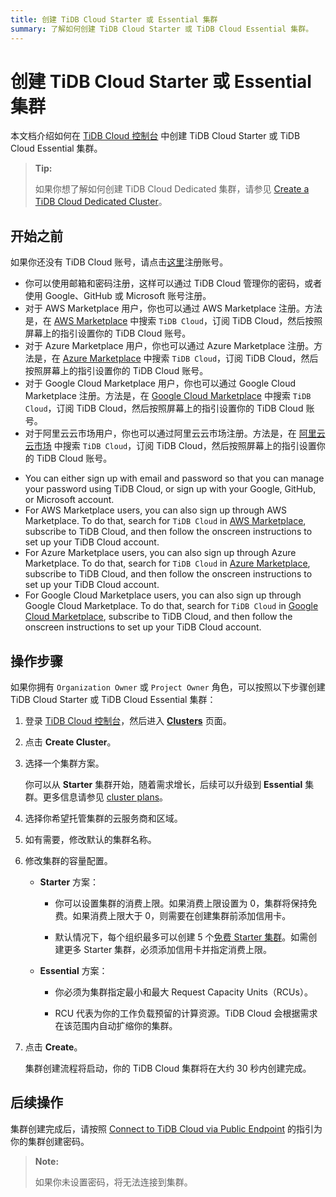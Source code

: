```yaml
---
title: 创建 TiDB Cloud Starter 或 Essential 集群
summary: 了解如何创建 TiDB Cloud Starter 或 TiDB Cloud Essential 集群。
---
```


# 创建 TiDB Cloud Starter 或 Essential 集群

本文档介绍如何在 [TiDB Cloud 控制台](https://tidbcloud.com/) 中创建 TiDB Cloud Starter 或 TiDB Cloud Essential 集群。

> **Tip:**
>
> 如果你想了解如何创建 TiDB Cloud Dedicated 集群，请参见 [Create a TiDB Cloud Dedicated Cluster](/tidb-cloud/create-tidb-cluster.md)。

## 开始之前

如果你还没有 TiDB Cloud 账号，请点击[这里](https://tidbcloud.com/signup)注册账号。

<CustomContent language="en,zh">

- 你可以使用邮箱和密码注册，这样可以通过 TiDB Cloud 管理你的密码，或者使用 Google、GitHub 或 Microsoft 账号注册。
- 对于 AWS Marketplace 用户，你也可以通过 AWS Marketplace 注册。方法是，在 [AWS Marketplace](https://aws.amazon.com/marketplace) 中搜索 `TiDB Cloud`，订阅 TiDB Cloud，然后按照屏幕上的指引设置你的 TiDB Cloud 账号。
- 对于 Azure Marketplace 用户，你也可以通过 Azure Marketplace 注册。方法是，在 [Azure Marketplace](https://azuremarketplace.microsoft.com) 中搜索 `TiDB Cloud`，订阅 TiDB Cloud，然后按照屏幕上的指引设置你的 TiDB Cloud 账号。
- 对于 Google Cloud Marketplace 用户，你也可以通过 Google Cloud Marketplace 注册。方法是，在 [Google Cloud Marketplace](https://console.cloud.google.com/marketplace) 中搜索 `TiDB Cloud`，订阅 TiDB Cloud，然后按照屏幕上的指引设置你的 TiDB Cloud 账号。
- 对于阿里云云市场用户，你也可以通过阿里云云市场注册。方法是，在 [阿里云云市场](https://marketplace.alibabacloud.com/) 中搜索 `TiDB Cloud`，订阅 TiDB Cloud，然后按照屏幕上的指引设置你的 TiDB Cloud 账号。

</CustomContent>

<CustomContent language="ja">

- You can either sign up with email and password so that you can manage your password using TiDB Cloud, or sign up with your Google, GitHub, or Microsoft account.
- For AWS Marketplace users, you can also sign up through AWS Marketplace. To do that, search for `TiDB Cloud` in [AWS Marketplace](https://aws.amazon.com/marketplace), subscribe to TiDB Cloud, and then follow the onscreen instructions to set up your TiDB Cloud account.
- For Azure Marketplace users, you can also sign up through Azure Marketplace. To do that, search for `TiDB Cloud` in [Azure Marketplace](https://azuremarketplace.microsoft.com), subscribe to TiDB Cloud, and then follow the onscreen instructions to set up your TiDB Cloud account.
- For Google Cloud Marketplace users, you can also sign up through Google Cloud Marketplace. To do that, search for `TiDB Cloud` in [Google Cloud Marketplace](https://console.cloud.google.com/marketplace), subscribe to TiDB Cloud, and then follow the onscreen instructions to set up your TiDB Cloud account.

</CustomContent>

## 操作步骤

如果你拥有 `Organization Owner` 或 `Project Owner` 角色，可以按照以下步骤创建 TiDB Cloud Starter 或 TiDB Cloud Essential 集群：

1. 登录 [TiDB Cloud 控制台](https://tidbcloud.com/)，然后进入 [**Clusters**](https://tidbcloud.com/project/clusters) 页面。

2. 点击 **Create Cluster**。

3. 选择一个集群方案。

    你可以从 **Starter** 集群开始，随着需求增长，后续可以升级到 **Essential** 集群。更多信息请参见 [cluster plans](/tidb-cloud/select-cluster-tier.md)。

4. 选择你希望托管集群的云服务商和区域。

5. 如有需要，修改默认的集群名称。

6. 修改集群的容量配置。

    - **Starter** 方案：

        - 你可以设置集群的消费上限。如果消费上限设置为 0，集群将保持免费。如果消费上限大于 0，则需要在创建集群前添加信用卡。

        - 默认情况下，每个组织最多可以创建 5 个[免费 Starter 集群](/tidb-cloud/select-cluster-tier.md#starter)。如需创建更多 Starter 集群，必须添加信用卡并指定消费上限。

    - **Essential** 方案：

        - 你必须为集群指定最小和最大 Request Capacity Units（RCUs）。

        - RCU 代表为你的工作负载预留的计算资源。TiDB Cloud 会根据需求在该范围内自动扩缩你的集群。

7. 点击 **Create**。

    集群创建流程将启动，你的 TiDB Cloud 集群将在大约 30 秒内创建完成。

## 后续操作

集群创建完成后，请按照 [Connect to TiDB Cloud via Public Endpoint](/tidb-cloud/connect-via-standard-connection-serverless.md) 的指引为你的集群创建密码。

> **Note:**
>
> 如果你未设置密码，将无法连接到集群。